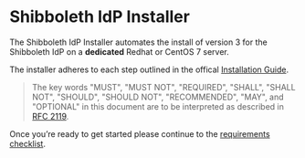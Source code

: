 ---
---

# Shibboleth IdP Installer

The Shibboleth IdP Installer automates the install of version 3 for the Shibboleth IdP on a **dedicated** Redhat or CentOS 7 server.

The installer adheres to each step outlined in the offical [Installation Guide](https://wiki.shibboleth.net/confluence/display/IDP30/Installation).

> The key words "MUST", "MUST NOT", "REQUIRED", "SHALL",
> "SHALL NOT", "SHOULD", "SHOULD NOT", "RECOMMENDED",  "MAY", and "OPTIONAL"
> in this document are to be interpreted as described in [RFC 2119](https://www.ietf.org/rfc/rfc2119.txt).

Once you’re ready to get started please continue to the [requirements checklist](requirements-checklist.html).
